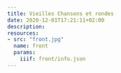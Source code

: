 ```yaml
---
title: Vieilles Chansons et rondes
date: 2020-12-01T17:21:11+02:00
description:
resources:
- src: "front.jpg"
  name: front
  params:
    iiif: front/info.json
---
```

